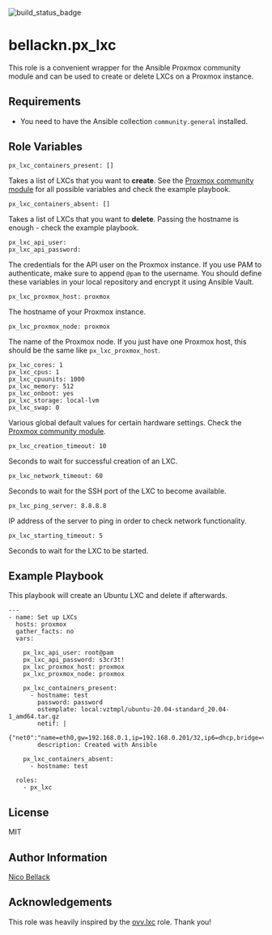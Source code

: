 ![build_status_badge](https://github.com/bellackn/ansible-role-px-lxc/actions/workflows/ci.yml/badge.svg)

bellackn.px_lxc
===============

This role is a convenient wrapper for the Ansible Proxmox community module and can be used to create or delete LXCs on a
Proxmox instance.

Requirements
------------

* You need to have the Ansible collection `community.general` installed.

Role Variables
--------------

    px_lxc_containers_present: []

Takes a list of LXCs that you want to **create**. See the [Proxmox community module](px_community_module) for all possible 
variables and check the example playbook.

    px_lxc_containers_absent: []

Takes a list of LXCs that you want to **delete**. Passing the hostname is enough - check the example playbook.

    px_lxc_api_user:
    px_lxc_api_password:

The credentials for the API user on the Proxmox instance. If you use PAM to authenticate, make sure to append `@pam` to
the username. You should define these variables in your local repository and encrypt it using Ansible Vault.

    px_lxc_proxmox_host: proxmox

The hostname of your Proxmox instance.

    px_lxc_proxmox_node: proxmox

The name of the Proxmox node. If you just have one Proxmox host, this should be the same like `px_lxc_proxmox_host`.

    px_lxc_cores: 1
    px_lxc_cpus: 1
    px_lxc_cpuunits: 1000
    px_lxc_memory: 512
    px_lxc_onboot: yes
    px_lxc_storage: local-lvm
    px_lxc_swap: 0

Various global default values for certain hardware settings. Check the [Proxmox community module](px_community_module).

    px_lxc_creation_timeout: 10

Seconds to wait for successful creation of an LXC.

    px_lxc_network_timeout: 60

Seconds to wait for the SSH port of the LXC to become available.

    px_lxc_ping_server: 8.8.8.8

IP address of the server to ping in order to check network functionality.

    px_lxc_starting_timeout: 5

Seconds to wait for the LXC to be started.

Example Playbook
----------------

This playbook will create an Ubuntu LXC and delete if afterwards.

    ---
    - name: Set up LXCs
      hosts: proxmox
      gather_facts: no
      vars:

        px_lxc_api_user: root@pam
        px_lxc_api_password: s3cr3t!
        px_lxc_proxmox_host: proxmox
        px_lxc_proxmox_node: proxmox

        px_lxc_containers_present:
          - hostname: test
            password: password
            ostemplate: local:vztmpl/ubuntu-20.04-standard_20.04-1_amd64.tar.gz
            netif: |
              {"net0":"name=eth0,gw=192.168.0.1,ip=192.168.0.201/32,ip6=dhcp,bridge=vmbr0"}
            description: Created with Ansible
    
        px_lxc_containers_absent:
          - hostname: test
    
      roles:
        - px_lxc

License
-------

MIT

Author Information
------------------

[Nico Bellack](mailto:bellack.n@gmail.com)

Acknowledgements
----------------

This role was heavily inspired by the [ovv.lxc](https://github.com/ovv/ansible-role-proxmox-lxc) role. Thank you!

[px_community_module]: https://docs.ansible.com/ansible/latest/collections/community/general/proxmox_module.html
